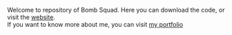 Welcome to repository of Bomb Squad. Here you can download the code, or visit the <a href="https://sandicejan.github.io/BombSquad">website</a>.</br>
If you want to know more about me, you can visit <a href="https://sandicejan.github.io/portfolio">my portfolio</a>

